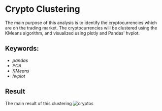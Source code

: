 # Crypto Clustering

The main purpose of this analysis is to identify the cryptocurrencies which are on the trading market. The cryptocurrencies will be clustered using the KMeans algorithm, and visualized using plotly and Pandas' hvplot. 

## Keywords:
- *pandas*
- *PCA* 
- *KMeans* 
- *hvplot*

## Result
The main result of this clustering
![cryptos]("tradables.png")
